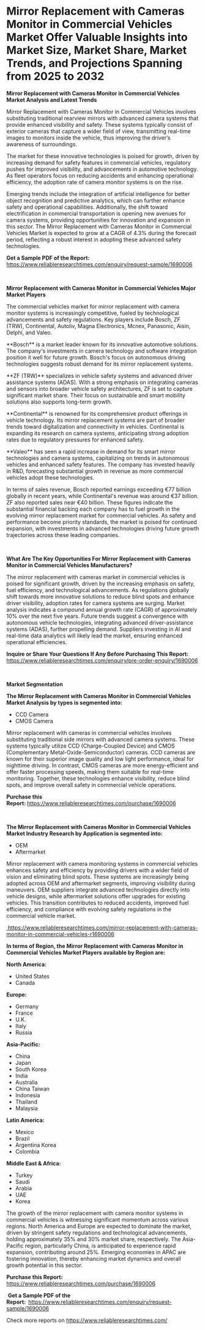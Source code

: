 <p><h1>Mirror Replacement with Cameras Monitor in Commercial Vehicles Market Offer Valuable Insights into Market Size, Market Share, Market Trends, and Projections Spanning from 2025 to 2032</h1></p><p><strong>Mirror Replacement with Cameras Monitor in Commercial Vehicles Market Analysis and Latest Trends</strong></p>
<p><p>Mirror Replacement with Cameras Monitor in Commercial Vehicles involves substituting traditional rearview mirrors with advanced camera systems that provide enhanced visibility and safety. These systems typically consist of exterior cameras that capture a wider field of view, transmitting real-time images to monitors inside the vehicle, thus improving the driver’s awareness of surroundings.</p><p>The market for these innovative technologies is poised for growth, driven by increasing demand for safety features in commercial vehicles, regulatory pushes for improved visibility, and advancements in automotive technology. As fleet operators focus on reducing accidents and enhancing operational efficiency, the adoption rate of camera monitor systems is on the rise. </p><p>Emerging trends include the integration of artificial intelligence for better object recognition and predictive analytics, which can further enhance safety and operational capabilities. Additionally, the shift toward electrification in commercial transportation is opening new avenues for camera systems, providing opportunities for innovation and expansion in this sector. The Mirror Replacement with Cameras Monitor in Commercial Vehicles Market is expected to grow at a CAGR of 4.3% during the forecast period, reflecting a robust interest in adopting these advanced safety technologies.</p></p>
<p><strong>Get a Sample PDF of the Report:&nbsp;</strong> <a href="https://www.reliableresearchtimes.com/enquiry/request-sample/1690006?utm_campaign=2204&utm_medium=2&utm_source=Github&utm_content=ia&utm_term=26032025&utm_id=mirror-replacement-with-cameras-monitor-in-commercial-vehicles">https://www.reliableresearchtimes.com/enquiry/request-sample/1690006</a></p>
<p>&nbsp;</p>
<p><strong>Mirror Replacement with Cameras Monitor in Commercial Vehicles Major Market Players</strong></p>
<p><p>The commercial vehicles market for mirror replacement with camera monitor systems is increasingly competitive, fueled by technological advancements and safety regulations. Key players include Bosch, ZF (TRW), Continental, Autoliv, Magna Electronics, Mcnex, Panasonic, Aisin, Delphi, and Valeo.</p><p>**Bosch** is a market leader known for its innovative automotive solutions. The company's investments in camera technology and software integration position it well for future growth. Bosch's focus on autonomous driving technologies suggests robust demand for its mirror replacement systems.</p><p>**ZF (TRW)** specializes in vehicle safety systems and advanced driver assistance systems (ADAS). With a strong emphasis on integrating cameras and sensors into broader vehicle safety architectures, ZF is set to capture significant market share. Their focus on sustainable and smart mobility solutions also supports long-term growth.</p><p>**Continental** is renowned for its comprehensive product offerings in vehicle technology. Its mirror replacement systems are part of broader trends toward digitalization and connectivity in vehicles. Continental is expanding its research on camera systems, anticipating strong adoption rates due to regulatory pressures for enhanced safety.</p><p>**Valeo** has seen a rapid increase in demand for its smart mirror technologies and camera systems, capitalizing on trends in autonomous vehicles and enhanced safety features. The company has invested heavily in R&D, forecasting substantial growth in revenue as more commercial vehicles adopt these technologies.</p><p>In terms of sales revenue, Bosch reported earnings exceeding €77 billion globally in recent years, while Continental's revenue was around €37 billion. ZF also reported sales near €40 billion. These figures indicate the substantial financial backing each company has to fuel growth in the evolving mirror replacement market for commercial vehicles. As safety and performance become priority standards, the market is poised for continued expansion, with investments in advanced technologies driving future growth trajectories across these leading companies.</p></p>
<p>&nbsp;</p>
<p><strong>What Are The Key Opportunities For Mirror Replacement with Cameras Monitor in Commercial Vehicles Manufacturers?</strong></p>
<p><p>The mirror replacement with cameras market in commercial vehicles is poised for significant growth, driven by the increasing emphasis on safety, fuel efficiency, and technological advancements. As regulations globally shift towards more innovative solutions to reduce blind spots and enhance driver visibility, adoption rates for camera systems are surging. Market analysis indicates a compound annual growth rate (CAGR) of approximately 10% over the next five years. Future trends suggest a convergence with autonomous vehicle technologies, integrating advanced driver-assistance systems (ADAS), further propelling demand. Suppliers investing in AI and real-time data analytics will likely lead the market, ensuring enhanced operational efficiencies.</p></p>
<p><strong>Inquire or Share Your Questions If Any Before Purchasing This Report:</strong> <a href="https://www.reliableresearchtimes.com/enquiry/pre-order-enquiry/1690006?utm_campaign=2204&utm_medium=2&utm_source=Github&utm_content=ia&utm_term=26032025&utm_id=mirror-replacement-with-cameras-monitor-in-commercial-vehicles">https://www.reliableresearchtimes.com/enquiry/pre-order-enquiry/1690006</a></p>
<p>&nbsp;</p>
<p><strong>Market Segmentation</strong></p>
<p><strong>The Mirror Replacement with Cameras Monitor in Commercial Vehicles Market Analysis by types is segmented into:</strong></p>
<p><ul><li>CCD Camera</li><li>CMOS Camera</li></ul></p>
<p><p>Mirror replacement with cameras in commercial vehicles involves substituting traditional side mirrors with advanced camera systems. These systems typically utilize CCD (Charge-Coupled Device) and CMOS (Complementary Metal-Oxide-Semiconductor) cameras. CCD cameras are known for their superior image quality and low light performance, ideal for nighttime driving. In contrast, CMOS cameras are more energy-efficient and offer faster processing speeds, making them suitable for real-time monitoring. Together, these technologies enhance visibility, reduce blind spots, and improve overall safety in commercial vehicle operations.</p></p>
<p><strong>Purchase this Report:&nbsp;</strong><a href="https://www.reliableresearchtimes.com/purchase/1690006?utm_campaign=2204&utm_medium=2&utm_source=Github&utm_content=ia&utm_term=26032025&utm_id=mirror-replacement-with-cameras-monitor-in-commercial-vehicles">https://www.reliableresearchtimes.com/purchase/1690006</a></p>
<p>&nbsp;</p>
<p><strong>The Mirror Replacement with Cameras Monitor in Commercial Vehicles Market Industry Research by Application is segmented into:</strong></p>
<p><ul><li>OEM</li><li>Aftermarket</li></ul></p>
<p><p>Mirror replacement with camera monitoring systems in commercial vehicles enhances safety and efficiency by providing drivers with a wider field of vision and eliminating blind spots. These systems are increasingly being adopted across OEM and aftermarket segments, improving visibility during maneuvers. OEM suppliers integrate advanced technologies directly into vehicle designs, while aftermarket solutions offer upgrades for existing vehicles. This transition contributes to reduced accidents, improved fuel efficiency, and compliance with evolving safety regulations in the commercial vehicle market.</p></p>
<p><a href="https://www.reliableresearchtimes.com/mirror-replacement-with-cameras-monitor-in-commercial-vehicles-r1690006?utm_campaign=2204&utm_medium=2&utm_source=Github&utm_content=ia&utm_term=26032025&utm_id=mirror-replacement-with-cameras-monitor-in-commercial-vehicles">&nbsp;https://www.reliableresearchtimes.com/mirror-replacement-with-cameras-monitor-in-commercial-vehicles-r1690006</a></p>
<p><strong>In terms of Region, the Mirror Replacement with Cameras Monitor in Commercial Vehicles Market Players available by Region are:</strong></p>
<p>
    <p> <strong> North America: </strong>
        <ul>
            <li>United States</li>
            <li>Canada</li>
        </ul>
        </p> 
    <p> <strong> Europe: </strong>
        <ul>
            <li>Germany</li>
            <li>France</li>
            <li>U.K.</li>
            <li>Italy</li>
            <li>Russia</li>
        </ul>
        </p> 
    <p> <strong> Asia-Pacific: </strong>
        <ul>
            <li>China</li>
            <li>Japan</li>
            <li>South Korea</li>
            <li>India</li>
            <li>Australia</li>
            <li>China Taiwan</li>
            <li>Indonesia</li>
            <li>Thailand</li>
            <li>Malaysia</li>
        </ul>
        </p> 
    <p> <strong> Latin America: </strong>
        <ul>
            <li>Mexico</li>
            <li>Brazil</li>
            <li>Argentina Korea</li>
            <li>Colombia</li>
        </ul>
        </p> 
    <p> <strong> Middle East & Africa: </strong>
        <ul>
            <li>Turkey</li>
            <li>Saudi</li>
            <li>Arabia</li>
            <li>UAE</li>
            <li>Korea</li>
        </ul>
    </p>
    </p>
<p><p>The growth of the mirror replacement with camera monitor systems in commercial vehicles is witnessing significant momentum across various regions. North America and Europe are expected to dominate the market, driven by stringent safety regulations and technological advancements, holding approximately 35% and 30% market share, respectively. The Asia-Pacific region, particularly China, is anticipated to experience rapid expansion, contributing around 25%. Emerging economies in APAC are fostering innovation, thereby enhancing market dynamics and overall growth potential in this sector.</p></p>
<p><strong>Purchase this Report: </strong><a href="https://www.reliableresearchtimes.com/purchase/1690006?utm_campaign=2204&utm_medium=2&utm_source=Github&utm_content=ia&utm_term=26032025&utm_id=mirror-replacement-with-cameras-monitor-in-commercial-vehicles">https://www.reliableresearchtimes.com/purchase/1690006</a></p>
<p>&nbsp;<strong>Get a Sample PDF of the Report:&nbsp;&nbsp;</strong><a href="https://www.reliableresearchtimes.com/enquiry/request-sample/1690006?utm_campaign=2204&utm_medium=2&utm_source=Github&utm_content=ia&utm_term=26032025&utm_id=mirror-replacement-with-cameras-monitor-in-commercial-vehicles">https://www.reliableresearchtimes.com/enquiry/request-sample/1690006</a></p>
<p><strong></strong></p>
<p>Check more reports on <a href="https://www.reliableresearchtimes.com/?utm_campaign=2204&utm_medium=2&utm_source=Github&utm_content=ia&utm_term=26032025&utm_id=mirror-replacement-with-cameras-monitor-in-commercial-vehicles">https://www.reliableresearchtimes.com/</a></p>